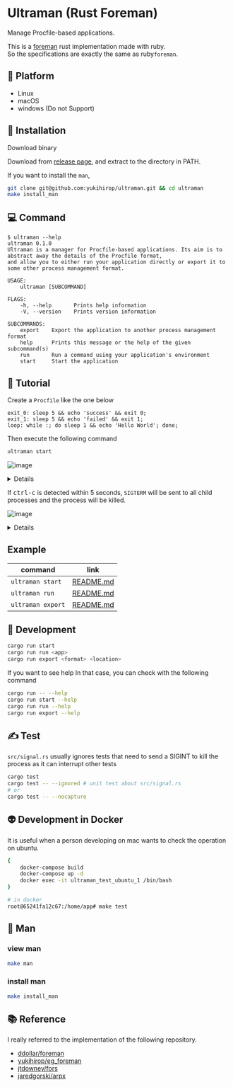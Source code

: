 # Ultraman (Rust Foreman)

Manage Procfile-based applications.

This is a [foreman](https://github.com/ddollar/foreman) rust implementation made with ruby.  
So the specifications are exactly the same as ruby ​​`foreman`.

## 🚉 Platform

- Linux
- macOS
- windows (Do not Support)

## 🦀 Installation

Download binary

Download from [release page](https://github.com/yukihirop/ultraman/releases), and extract to the directory in PATH.

If you want to install the `man`,

```bash
git clone git@github.com:yukihirop/ultraman.git && cd ultraman
make install_man
```

## 💻 Command

```
$ ultraman --help
ultraman 0.1.0
Ultraman is a manager for Procfile-based applications. Its aim is to abstract away the details of the Procfile format,
and allow you to either run your application directly or export it to some other process management format.

USAGE:
    ultraman [SUBCOMMAND]

FLAGS:
    -h, --help       Prints help information
    -V, --version    Prints version information

SUBCOMMANDS:
    export    Export the application to another process management format
    help      Prints this message or the help of the given subcommand(s)
    run       Run a command using your application's environment
    start     Start the application
```

## 🚀 Tutorial

Create a `Procfile` like the one below

```
exit_0: sleep 5 && echo 'success' && exit 0;
exit_1: sleep 5 && echo 'failed' && exit 1;
loop: while :; do sleep 1 && echo 'Hello World'; done;
```

Then execute the following command

```bash
ultraman start
```

![image](https://user-images.githubusercontent.com/11146767/101663968-a3a1f780-3a8e-11eb-9446-108d4eaa7652.png)

<details>

```bash
$ ultraman start
02:22:34 system    | exit_1.1  start at pid: 23374
02:22:34 system    | loop.1    start at pid: 23375
02:22:34 system    | exit_0.1  start at pid: 23376
02:22:35 loop.1    | Hello World
02:22:36 loop.1    | Hello World
02:22:37 loop.1    | Hello World
02:22:38 loop.1    | Hello World
02:22:39 exit_1.1  | failed
02:22:39 exit_0.1  | success
02:22:39 exit_0.1  | exited with code 0
02:22:39 system    | sending SIGTERM for exit_1.1  at pid 23374
02:22:39 system    | sending SIGTERM for loop.1    at pid 23375
02:22:39 exit_1.1  | exited with code 1
02:22:39 system    | sending SIGTERM for loop.1    at pid 23375
02:22:39 loop.1    | terminated by SIGTERM
```

</details>

If <kbd>ctrl-c</kbd> is detected within 5 seconds, `SIGTERM` will be sent to all child processes and the process will be killed.

![image](https://user-images.githubusercontent.com/11146767/101664175-dc41d100-3a8e-11eb-8b99-12862d9c91b1.png)

<details>

```
$ ultraman start
02:23:58 system    | loop.1    start at pid: 23588
02:23:58 system    | exit_0.1  start at pid: 23589
02:23:58 system    | exit_1.1  start at pid: 23590
02:23:59 loop.1    | Hello World
02:24:00 loop.1    | Hello World
02:24:01 loop.1    | Hello World
^C02:24:01 system  | SIGINT received, starting shutdown
02:24:01 system    | sending SIGTERM to all processes
02:24:01 system    | sending SIGTERM for loop.1    at pid 23588
02:24:01 system    | sending SIGTERM for exit_0.1  at pid 23589
02:24:01 system    | sending SIGTERM for exit_1.1  at pid 23590
02:24:01 exit_1.1  | terminated by SIGTERM
02:24:01 exit_0.1  | terminated by SIGTERM
02:24:01 loop.1    | terminated by SIGTERM
```

</details>

## Example

|command|link|
|-------|----|
|`ultraman start`|[README.md](https://github.com/yukihirop/ultraman/tree/main/example/start/README.md)|
|`ultraman run`|[README.md](https://github.com/yukihirop/ultraman/tree/main/example/run/README.md)|
|`ultraman export`|[README.md](https://github.com/yukihirop/ultraman/tree/main/example/export/README.md)|

## 💪 Development

```bash
cargo run start
cargo run run <app>
cargo run export <format> <location>
```

If you want to see help
In that case, you can check with the following command

```bash
cargo run -- --help
cargo run start --help
cargo run run --help
cargo run export --help
```

## ✍️ Test

`src/signal.rs` usually ignores tests that need to send a SIGINT to kill the process as it can interrupt other tests

```bash
cargo test
cargo test -- --ignored # unit test about src/signal.rs
# or
cargo test -- --nocapture
```

## 👽 Development in Docker

It is useful when a person developing on mac wants to check the operation on ubuntu.

```bash
{
    docker-compose build
    docker-compose up -d
    docker exec -it ultraman_test_ubuntu_1 /bin/bash
}

# in docker
root@65241fa12c67:/home/app# make test
```

## 🧔 Man

### view man

```bash
make man
```

### install man

```bash
make install_man
```

## 📚 Reference

I really referred to the implementation of the following repository.

- [ddollar/foreman](https://github.com/ddollar/foreman)
- [yukihirop/eg_foreman](https://github.com/yukihirop/eg_foreman)
- [jtdowney/fors](https://github.com/jtdowney/fors)
- [jaredgorski/arpx](https://github.com/jaredgorski/arpx)
